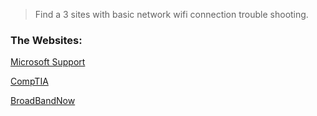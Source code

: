 > Find a  3  sites with basic network wifi connection  trouble shooting.

### The Websites:

[Microsoft Support](https://support.microsoft.com/en-us/windows/fix-wi-fi-connection-issues-in-windows-9424a1f7-6a3b-65a6-4d78-7f07eee84d2c)

[CompTIA](https://www.comptia.org/en-us/blog/use-a-troubleshooting-methodology-for-more-efficient-it-support)

[BroadBandNow](Broadbandnow.com/guides/how-to-troubleshoot-wifi-not-working)
